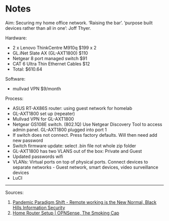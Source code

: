 # Notes


Aim: Securing my home office network. ‘Raising the bar’. ‘purpose built devices rather than all in one’: Joff Thyer. 

Hardware:

- 2 x Lenovo ThinkCentre M910q $199 x 2
- GL.iNet Slate AX (GL-AXT1800) $110
- Netgear 8 port managed switch $91
- CAT 6 Ultra Thin Ethernet Cables $12
- Total: $610.64

Software:
- mullvad VPN $9/month

Process:
- ASUS RT-AX86S router: using guest network for homelab
- GL-AXT1800 set up (repeater)
- Mullvad VPN for GL-AXT1800
- Netgear GS108E switch. (802.1Q) Use Netgear Discovery Tool to access admin panel. GL-AXT1800 plugged into port 1
- If switch does not connect. Press factory defaults. Will then need add new password
- Switch firmware update: select .bin file not whole zip folder
- GL-AXT1800 has two VLANS out of the box: Private and Guest
- Updated passwords wifi
- VLANs: Virtual ports on top of physical ports. Connect devices to separate networks - Guest network, smart devices, video surveillance devices
- LuCI












__________________
Sources: 
1. [Pandemic Paradigm Shift - Remote working is the New Normal, Black Hills Information Security](https://www.youtube.com/watch?v=Oon_SGqxu4g&t=2733s)
2. [Home Router Setup | OPNSense, The Smoking Cap](https://www.youtube.com/watch?v=Kah0OTKieEU)


